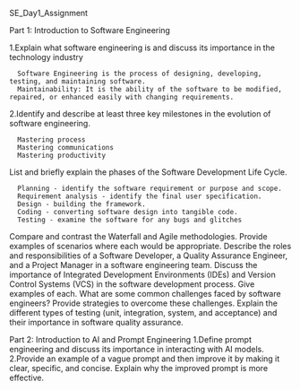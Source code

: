 SE_Day1_Assignment

Part 1: Introduction to Software Engineering

1.Explain what software engineering is and discuss its importance in the technology industry

      Software Engineering is the process of designing, developing, testing, and maintaining software.
      Maintainability: It is the ability of the software to be modified, repaired, or enhanced easily with changing requirements.
  

2.Identify and describe at least three key milestones in the evolution of software engineering.  

      Mastering process
      Mastering communications
      Mastering productivity
      





List and briefly explain the phases of the Software Development Life Cycle.

       
      Planning - identify the software requirement or purpose and scope.
      Requirement analysis - identify the final user specification. 
      Design - building the framework. 
      Coding - converting software design into tangible code.
      Testing - examine the software for any bugs and glitches
 


Compare and contrast the Waterfall and Agile methodologies. Provide examples of scenarios where each would be appropriate.
Describe the roles and responsibilities of a Software Developer, a Quality Assurance Engineer, and a Project Manager in a software engineering team.
Discuss the importance of Integrated Development Environments (IDEs) and Version Control Systems (VCS) in the software development process. Give examples of each.
What are some common challenges faced by software engineers? Provide strategies to overcome these challenges.
Explain the different types of testing (unit, integration, system, and acceptance) and their importance in software quality assurance.

Part 2: Introduction to AI and Prompt Engineering
1.Define prompt engineering and discuss its importance in interacting with AI models.
2.Provide an example of a vague prompt and then improve it by making it clear, specific, and concise. Explain why the improved prompt is more effective.
